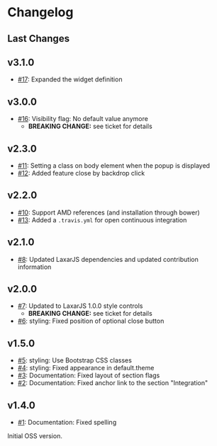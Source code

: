 # Changelog

## Last Changes


## v3.1.0

- [#17](https://github.com/LaxarJS/ax-popup-widget/issues/17): Expanded the widget definition


## v3.0.0

- [#16](https://github.com/LaxarJS/ax-popup-widget/issues/16): Visibility flag: No default value anymore 
    + **BREAKING CHANGE:** see ticket for details


## v2.3.0

- [#11](https://github.com/LaxarJS/ax-popup-widget/issues/11): Setting a class on body element when the popup is displayed
- [#12](https://github.com/LaxarJS/ax-popup-widget/issues/12): Added feature close by backdrop click


## v2.2.0

- [#10](https://github.com/LaxarJS/ax-popup-widget/pull/10): Support AMD references (and installation through bower)
- [#13](https://github.com/LaxarJS/ax-popup-widget/pull/13): Added a `.travis.yml` for open continuous integration


## v2.1.0

- [#8](https://github.com/LaxarJS/ax-popup-widget/issues/8): Updated LaxarJS dependencies and updated contribution information


## v2.0.0

- [#7](https://github.com/LaxarJS/ax-popup-widget/issues/7): Updated to LaxarJS 1.0.0 style controls
    + **BREAKING CHANGE:** see ticket for details
- [#6](https://github.com/LaxarJS/ax-popup-widget/issues/6): styling: Fixed position of optional close button


## v1.5.0

- [#5](https://github.com/LaxarJS/ax-popup-widget/issues/5): styling: Use Bootstrap CSS classes
- [#4](https://github.com/LaxarJS/ax-popup-widget/issues/4): styling: Fixed appearance in default.theme
- [#3](https://github.com/LaxarJS/ax-popup-widget/issues/3): Documentation: Fixed layout of section flags
- [#2](https://github.com/LaxarJS/ax-popup-widget/issues/2): Documentation: Fixed anchor link to the section "Integration"


## v1.4.0

- [#1](https://github.com/LaxarJS/ax-popup-widget/issues/1): Documentation: Fixed spelling

Initial OSS version.
